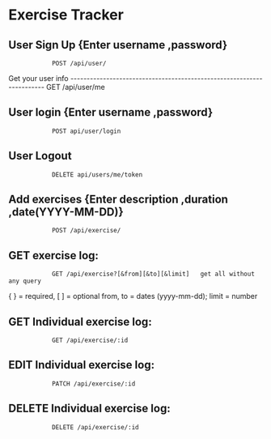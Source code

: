 Exercise Tracker
=================
    
User Sign Up  {Enter username ,password}
----------------------------------------------------------------------
                POST /api/user/


Get your user info  ----------------------------------------------------------------------
                GET /api/user/me


User login {Enter username ,password}
----------------------------------------------------------------------
                POST api/user/login


User Logout
----------------------------------------------------------------------
                DELETE api/users/me/token


Add exercises {Enter description ,duration ,date(YYYY-MM-DD)}
----------------------------------------------------------------------
                POST /api/exercise/

    
GET  exercise log: 
-------------------------
                GET /api/exercise?[&from][&to][&limit]   get all without any query
  { } = required, [ ] = optional
  from, to = dates (yyyy-mm-dd); limit = number


GET  Individual exercise log: 
-------------------------
                GET /api/exercise/:id


EDIT  Individual exercise log: 
-------------------------
                PATCH /api/exercise/:id


DELETE  Individual exercise log: 
-------------------------
                DELETE /api/exercise/:id

